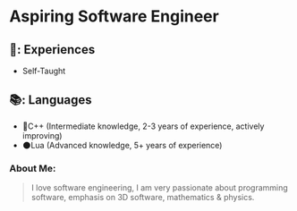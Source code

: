 # Aspiring Software Engineer
## 🔰: Experiences
- Self-Taught
## 📚: Languages
- 🧰C++ (Intermediate knowledge, 2-3 years of experience, actively improving)
- 🌑Lua (Advanced knowledge, 5+ years of experience)
### About Me:
> I love software engineering, I am very passionate about programming software, emphasis on 3D software, mathematics & physics.
<!--
**Pyritium/Pyritium** is a ✨ _special_ ✨ repository because its `README.md` (this file) appears on your GitHub profile.

Here are some ideas to get you started:

- 🔭 I’m currently working on ...
- 🌱 I’m currently learning ...
- 👯 I’m looking to collaborate on ...
- 🤔 I’m looking for help with ...
- 💬 Ask me about ...
- 📫 How to reach me: ...
- 😄 Pronouns: ...
- ⚡ Fun fact: ...
-->
